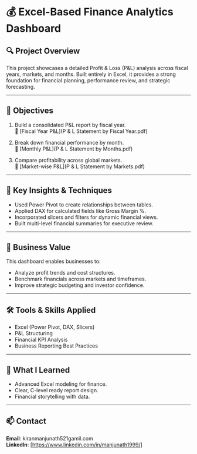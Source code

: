 # 💰 Excel-Based Finance Analytics Dashboard

## 🔍 Project Overview
This project showcases a detailed Profit & Loss (P&L) analysis across fiscal years, markets, and months. Built entirely in Excel, it provides a strong foundation for financial planning, performance review, and strategic forecasting.

---

## 🎯 Objectives
1. Build a consolidated P&L report by fiscal year.  
   📄 [Fiscal Year P&L](P & L Statement by Fiscal Year.pdf)

2. Break down financial performance by month.  
   📄 [Monthly P&L](P & L Statement by Months.pdf)

3. Compare profitability across global markets.  
   📄 [Market-wise P&L](P & L Statement by Markets.pdf)

---

## 📌 Key Insights & Techniques
- Used Power Pivot to create relationships between tables.
- Applied DAX for calculated fields like Gross Margin %.
- Incorporated slicers and filters for dynamic financial views.
- Built multi-level financial summaries for executive review.

---

## 💼 Business Value
This dashboard enables businesses to:
- Analyze profit trends and cost structures.
- Benchmark financials across markets and timeframes.
- Improve strategic budgeting and investor confidence.

---

## 🛠️ Tools & Skills Applied
- Excel (Power Pivot, DAX, Slicers)
- P&L Structuring
- Financial KPI Analysis
- Business Reporting Best Practices

---

## 🧠 What I Learned
- Advanced Excel modeling for finance.
- Clear, C-level ready report design.
- Financial storytelling with data.

---

## 📫 Contact
**Email**: kiranmanjunath521gamil.com  
**LinkedIn**: [https://www.linkedin.com/in/manjunath1999/]
